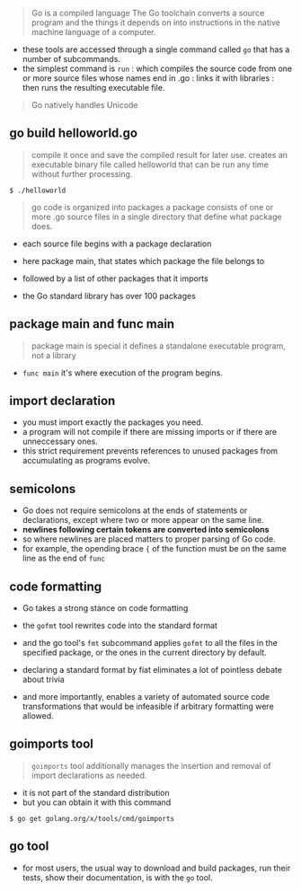 > Go is a compiled language
> The Go toolchain converts a source program and the things it depends on into instructions in the native machine language of a computer.
- these tools are accessed through a single command called `go` that has a number of subcommands.
- the simplest command is `run`
: which compiles the source code from one or more source files whose names end in .go
: links it with libraries
: then runs the resulting executable file.

> Go natively handles Unicode

## go build helloworld.go

> compile it once and save the compiled result for later use.
> creates an executable binary file called helloworld that can be run any time without further processing.

```shell
$ ./helloworld
```

> go code is organized into packages
> a package consists of one or more .go source files in a single directory that define what package does.

- each source file begins with a package declaration
- here package main, that states which package the file belongs to
- followed by a list of other packages that it imports

- the Go standard library has over 100 packages

## package main and func main

> package main is special
> it defines a standalone executable program, not a library

- `func main` it's where execution of the program begins.

## import declaration

- you must import exactly the packages you need.
- a program will not compile if there are missing imports or if there are unneccessary ones.
- this strict requirement prevents references to unused packages from accumulating as programs evolve.

## semicolons

- Go does not require semicolons at the ends of statements or declarations, except where two or more appear on the same line. 
- **newlines following certain tokens are converted into semicolons**
- so where newlines are placed matters to proper parsing of Go code.
- for example, the opending brace `{` of the function must be on the same line as the end of `func`

## code formatting

- Go takes a strong stance on code formatting
- the `gofmt` tool rewrites code into the standard format
- and the go tool's `fmt` subcommand applies `gofmt` to all the files in the specified package, or the ones in the current directory by default.

- declaring a standard format by fiat eliminates a lot of pointless debate about trivia
- and more importantly, enables a variety of automated source code transformations that would be infeasible if arbitrary formatting were allowed.

## goimports tool
> `goimports` tool additionally manages the insertion and removal of import declarations as needed.
- it is not part of the standard distribution
- but you can obtain it with this command

`$ go get golang.org/x/tools/cmd/goimports`

## go tool
- for most users, the usual way to download and build packages, run their tests, show their documentation, is with the `go` tool.

